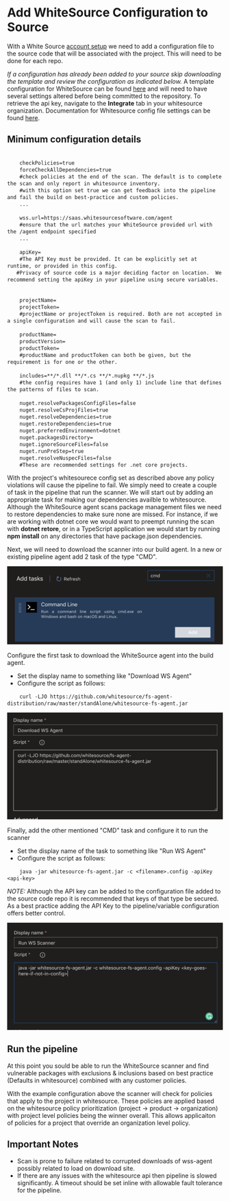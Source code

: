 # Add WhiteSource Configuration to Source

With a White Source [account setup](./WhiteSource-Setup.md) we need to add a configuration file to the source code that will be associated with the project. This will need to be done for each repo.

_If a configuration has already been added to your source skip downloading the template and review the configuration as indicated below._ A template configuration for WhiteSource can be found [here](https://s3.amazonaws.com/unified-agent/wss-unified-agent.config) and will need to have several settings altered before being committed to the repository.  To retrieve the api key, navigate to the **Integrate** tab in your whitesource organization.  Documentation for Whitesource config file settings can be found [here](https://whitesource.atlassian.net/wiki/spaces/WD/pages/489160834/Unified+Agent+Configuration+File+Parameters).

## Minimum configuration details

``` shell

    checkPolicies=true
    forceCheckAllDependencies=true
    #check policies at the end of the scan. The default is to complete the scan and only report in whitesource inventory.
    #with this option set true we can get feedback into the pipeline and fail the build on best-practice and custom policies.
    ...

    wss.url=https://saas.whitesourcesoftware.com/agent
    #ensure that the url matches your WhiteSource provided url with the /agent endpoint specified
    ...

    apiKey=
    #The API Key must be provided. It can be explicitly set at runtime, or provided in this config.
   #Privacy of source code is a major deciding factor on location.  We recommend setting the apiKey in your pipeline using secure variables.


    projectName=
    projectToken=
    #projectName or projectToken is required. Both are not accepted in a single configuration and will cause the scan to fail.

    productName=
    productVersion=
    productToken=
    #productName and productToken can both be given, but the requirement is for one or the other.

    includes=**/*.dll **/*.cs **/*.nupkg **/*.js
    #the config requires have 1 (and only 1) include line that defines the patterns of files to scan.

    nuget.resolvePackagesConfigFiles=false
    nuget.resolveCsProjFiles=true
    nuget.resolveDependencies=true
    nuget.restoreDependencies=true
    nuget.preferredEnvironment=dotnet
    nuget.packagesDirectory=
    nuget.ignoreSourceFiles=false
    nuget.runPreStep=true
    nuget.resolveNuspecFiles=false
    #These are recommended settings for .net core projects.

```

With the project's whitesourece config set as described above any policy violations will cause the pipeline to fail. We simply need to create a couple of task in the pipeline that run the scanner. We will start out by adding an appropriate task for making our dependencies availble to whitesource. Although the WhiteSource agent scans package management files we need to restore dependencies to make sure none are missed. For instance, if we are working with dotnet core we would want to preempt running the scan with **dotnet retore**, or in a TypeScript application we would start by running **npm install** on any directories that have package.json dependencies.

Next, we will need to download the scanner into our build agent. In a new or existing pipeline agent add 2 task of the type "CMD".

![add cmd task](images/add-cmd.png)

Configure the first task to download the WhiteSource agent into the build agent.

- Set the display name to something like "Download WS Agent"
- Configure the script as follows:

``` shell
    curl -LJO https://github.com/whitesource/fs-agent-distribution/raw/master/standAlone/whitesource-fs-agent.jar
```

![download WS agent](images/agent-download.png)

Finally, add the other mentioned "CMD" task and configure it to run the scanner

- Set the display name of the task to something like "Run WS Agent"
- Configure the script as follows:

``` shell
    java -jar whitesource-fs-agent.jar -c <filename>.config -apiKey <api-key>
```

*NOTE:* Although the API key can be added to the configuration file added to the source code repo it is recommended that keys of that type be secured. As a best practice adding the API Key to the pipeline/variable configuration offers better control.

![run the WS scanner](images/run-scanner.png)

## Run the pipeline

At this point you sould be able to run the WhiteSource scanner and find vulnerable packages with exclusions & inclusions based on best practice (Defaults in whitesource) combined with any customer policies.

With the example configuration above the scanner will check for policies that apply to the project in whitesource. These policies are applied based on the whitesource policy prioritization (project -> product -> organization) with project level policies being the winner overall. This allows applicaiton of policies for a project that override an organization level policy.

## Important Notes

- Scan is prone to failure related to corrupted downloads of wss-agent possibly related to load on download site.
- If there are any issues with the whitesource api then pipeline is slowed significantly. A timeout should be set inline with allowable fault tolerance for the pipeline.
